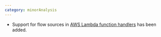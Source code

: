 ```yaml
---
category: minorAnalysis
---
```

* Support for flow sources in [AWS Lambda function handlers](https://docs.aws.amazon.com/lambda/latest/dg/golang-handler.html) has been added.
